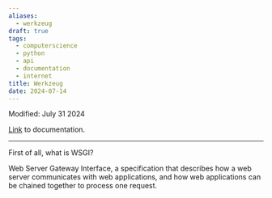 ```yaml
---
aliases:
  - werkzeug
draft: true
tags:
  - computerscience
  - python
  - api
  - documentation
  - internet
title: Werkzeug
date: 2024-07-14
---
```

Modified: July 31 2024 

[Link](https://werkzeug.palletsprojects.com/en/3.0.x/) to documentation.

-------------------------------------------------------------------------------

First of all, what is WSGI?

Web Server Gateway Interface, a specification that describes how a web server communicates with web applications, and how web applications can be chained together to process one request.